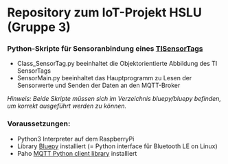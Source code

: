 # Repository zum IoT-Projekt HSLU (Gruppe 3)


### Python-Skripte für Sensoranbindung eines [TISensorTags](www.ti.com/sensortag)

- Class_SensorTag.py beeinhaltet die Objektorientierte Abbildung des TI SensorTags
- SensorMain.py beeinhaltet das Hauptprogramm zu Lesen der Sensorwerte und Senden der Daten an den MQTT-Broker

*Hinweis: Beide Skripte müssen sich im Verzeichnis bluepy/bluepy befinden, um korrekt ausgeführt werden zu können.*

### Voraussetzungen:

- Python3 Interpreter auf dem RaspberryPi
- Library [Bluepy](https://github.com/IanHarvey/bluepy) installiert (= Python interface für Bluetooth LE on Linux)
- Paho [MQTT Python client library](https://pypi.org/project/paho-mqtt/) installiert
